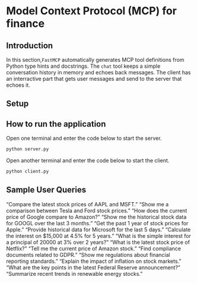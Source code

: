 # Model Context Protocol (MCP) for finance

## Introduction

In this section,`FastMCP` automatically generates MCP tool definitions from Python type hints and docstrings. The `chat` tool keeps a simple conversation history in memory and echoes back messages. The client has an interractive part that gets user messages and send to the server that echoes it.

## Setup

## How to run the application

Open one terminal and enter the code below to start the server.

```bash
python server.py
```

Open another terminal and enter the code below to start the client.

```bash
python client.py
```

## Sample User Queries

“Compare the latest stock prices of AAPL and MSFT.”
“Show me a comparison between Tesla and Ford stock prices.”
“How does the current price of Google compare to Amazon?”
“Show me the historical stock data for GOOGL over the last 3 months.”
“Get the past 1 year of stock prices for Apple.”
“Provide historical data for Microsoft for the last 5 days.”
“Calculate the interest on $15,000 at 4.5% for 5 years.”
“What is the simple interest for a principal of 20000 at 3% over 2 years?”
“What is the latest stock price of Netflix?”
“Tell me the current price of Amazon stock.”
“Find compliance documents related to GDPR.”
“Show me regulations about financial reporting standards.”
“Explain the impact of inflation on stock markets.”
“What are the key points in the latest Federal Reserve announcement?”
“Summarize recent trends in renewable energy stocks.”

